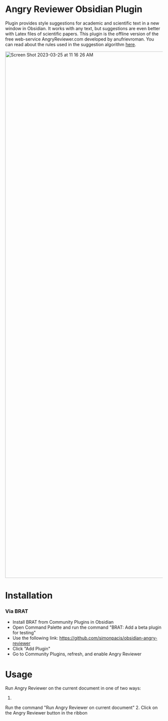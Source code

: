 # Angry Reviewer Obsidian Plugin

Plugin provides style suggestions for academic and scientific text in a new window in Obsidian.
It works with any text, but suggestions are even better with Latex files of scientific papers.
This plugin is the offline version of the free web-service AngryReviewer.com developed by anufrievroman.
You can read about the rules used in the suggestion algorithm [here](https://www.angryreviewer.com/rules).

<img width="1680" alt="Screen Shot 2023-03-25 at 11 16 26 AM" src="https://user-images.githubusercontent.com/7118482/227734516-255f96bf-11ab-41a2-becd-396cded7b842.png">

# Installation
### Via BRAT 
- Install BRAT from Community Plugins in Obsidian
- Open Command Palette and run the command "BRAT: Add a beta plugin for testing"
- Use the following link: https://github.com/simonpacis/obsidian-angry-reviewer 
- Click "Add Plugin"
- Go to Community Plugins, refresh, and enable Angry Reviewer 

# Usage
Run Angry Reviewer on the current document in one of two ways:

1.
Run the command "Run Angry Reviewer on current document"
2.
Click on the Angry Reviewer button in the ribbon
